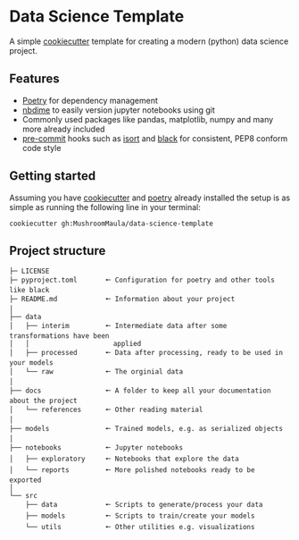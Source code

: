 Data Science Template
=====================

A simple [cookiecutter](https://github.com/audreyr/cookiecutter) template for creating a modern (python) data science project.

## Features
- [Poetry]() for dependency management
- [nbdime]() to easily version jupyter notebooks using git
- Commonly used packages like pandas, matplotlib, numpy and many more already included
- [pre-commit]() hooks such as [isort]() and [black]() for consistent, PEP8 conform code style


## Getting started
Assuming you have [cookiecutter]() and [poetry]() already installed the setup is as simple as running the following line in your terminal:

```
cookiecutter gh:MushroomMaula/data-science-template
```

## Project structure
```
├─ LICENSE
├─ pyproject.toml       🠔 Configuration for poetry and other tools like black
├─ README.md            🠔 Information about your project
│
├── data
│   ├── interim         🠔 Intermediate data after some transformations have been 
│   │                     applied
│   ├── processed       🠔 Data after processing, ready to be used in your models
│   └── raw             🠔 The orginial data
│
├── docs                🠔 A folder to keep all your documentation about the project
│   └── references      🠔 Other reading material
│
├── models              🠔 Trained models, e.g. as serialized objects
│
├── notebooks           🠔 Jupyter notebooks
│   ├── exploratory     🠔 Notebooks that explore the data
│   └── reports         🠔 More polished notebooks ready to be exported
│
└── src
    ├── data            🠔 Scripts to generate/process your data
    ├── models          🠔 Scripts to train/create your models
    └── utils           🠔 Other utilities e.g. visualizations
```